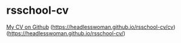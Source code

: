 # rsschool-cv

[My CV on Github](https://headlesswoman.github.io/rsschool-cv/cv)
(https://headlesswoman.github.io/rsschool-cv/cv)
(https://headlesswoman.github.io/rsschool-cv/)